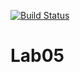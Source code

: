 [![Build Status](https://travis-ci.org/atikh281/Lab05.svg?branch=master)](https://travis-ci.org/atikh281/Lab05)

# Lab05  